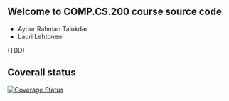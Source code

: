 ## Welcome to COMP.CS.200 course source code

- Aynur Rahman Talukdar
- Lauri Lehtonen

(TBD)

## Coverall status
[![Coverage Status](https://coveralls.io/repos/github/dareDEVil-aynur/COMP.SE.200/badge.svg?branch=main)](https://coveralls.io/github/dareDEVil-aynur/COMP.SE.200?branch=main&kill_cache=1)

